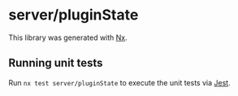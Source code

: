 # server/pluginState

This library was generated with [Nx](https://nx.dev).

## Running unit tests

Run `nx test server/pluginState` to execute the unit tests via [Jest](https://jestjs.io).
